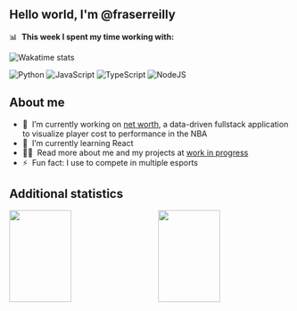 ## Hello world, I'm @fraserreilly

📊 &nbsp;**This week I spent my time working with:**

![Wakatime stats](https://github-readme-stats.vercel.app/api/wakatime?username=@fraserreilly&hide_title=true&langs_count=5&theme=midnight-purple&range=last_7_days)

![Python](https://img.shields.io/badge/python-3670A0?style=for-the-badge&logo=python&logoColor=ffdd54)
![JavaScript](https://img.shields.io/badge/javascript-%23323330.svg?style=for-the-badge&logo=javascript&logoColor=%23F7DF1E)
![TypeScript](https://img.shields.io/badge/typescript-%23007ACC.svg?style=for-the-badge&logo=typescript&logoColor=white)
![NodeJS](https://img.shields.io/badge/node.js-6DA55F?style=for-the-badge&logo=node.js&logoColor=white)

## About me
- 🔭 &nbsp;I’m currently working on [net worth](https://github.com/fraserreilly/net-worth), a data-driven fullstack application to visualize player cost to performance in the NBA
- 🌱 &nbsp;I’m currently learning React
- 👨‍💻 &nbsp;Read more about me and my projects at [work in progress]()
- ⚡ &nbsp;Fun fact: I use to compete in multiple esports

## Additional statistics

<img align="left" width="47%" height="165px" src="https://github-readme-stats.vercel.app/api?username=fraserreilly&show_icons=true&theme=midnight-purple"/>
<img align="right" width="47%" height="165px" src="https://github-readme-stats.vercel.app/api/top-langs/?username=fraserreilly&layout=compact&theme=midnight-purple"/>
